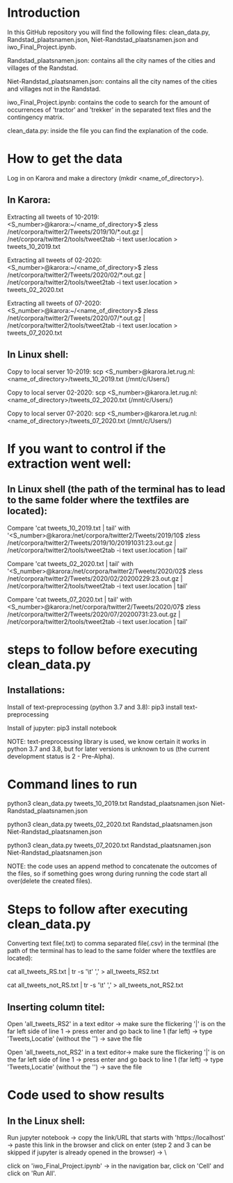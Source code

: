 
# Introduction
In this GitHub repository you will find the following files: clean_data.py, Randstad_plaatsnamen.json, Niet-Randstad_plaatsnamen.json and iwo_Final_Project.ipynb.

Randstad_plaatsnamen.json: contains all the city names of the cities and villages of the Randstad.

Niet-Randstad_plaatsnamen.json: contains all the city names of the cities and villages not in the Randstad.

iwo_Final_Project.ipynb: contains the code to search for the amount of occurrences of 'tractor' and 'trekker' in the separated text files and the contingency matrix.

clean_data.py: inside the file you can find the explanation of the code.

# How to get the data
Log in on Karora and make a directory (mkdir <name_of_directory>).
## In Karora:
Extracting all tweets of 10-2019: <S_number>@karora:~/<name_of_directory>$ zless /net/corpora/twitter2/Tweets/2019/10/*.out.gz | /net/corpora/twitter2/tools/tweet2tab -i text user.location > tweets_10_2019.txt

Extracting all tweets of 02-2020: <S_number>@karora:~/<name_of_directory>$ zless /net/corpora/twitter2/Tweets/2020/02/*.out.gz | /net/corpora/twitter2/tools/tweet2tab -i text user.location > tweets_02_2020.txt

Extracting all tweets of 07-2020: <S_number>@karora:~/<name_of_directory>$ zless /net/corpora/twitter2/Tweets/2020/07/*.out.gz | /net/corpora/twitter2/tools/tweet2tab -i text user.location > tweets_07_2020.txt

## In Linux shell:
Copy to local server 10-2019: scp <S_number>@karora.let.rug.nl:<name_of_directory>/tweets_10_2019.txt <Fill in here the path to where you want to save the file> (/mnt/c/Users/) 

Copy to local server 02-2020: scp <S_number>@karora.let.rug.nl:<name_of_directory>/tweets_02_2020.txt <Fill in here the path to where you want to save the file> (/mnt/c/Users/) 

Copy to local server 07-2020: scp <S_number>@karora.let.rug.nl:<name_of_directory>/tweets_07_2020.txt <Fill in here the path to where you want to save the file> (/mnt/c/Users/) 

# If you want to control if the extraction went well:
## In Linux shell (the path of the terminal has to lead to the same folder where the textfiles are located):

Compare 'cat tweets_10_2019.txt | tail' with '<S_number>@karora:/net/corpora/twitter2/Tweets/2019/10$ zless /net/corpora/twitter2/Tweets/2019/10/20191031\:23.out.gz | /net/corpora/twitter2/tools/tweet2tab -i text user.location | tail'

Compare 'cat tweets_02_2020.txt | tail' with '<S_number>@karora:/net/corpora/twitter2/Tweets/2020/02$ zless /net/corpora/twitter2/Tweets/2020/02/20200229\:23.out.gz | /net/corpora/twitter2/tools/tweet2tab -i text user.location | tail'

Compare 'cat tweets_07_2020.txt | tail' with <S_number>@karora:/net/corpora/twitter2/Tweets/2020/07$ zless /net/corpora/twitter2/Tweets/2020/07/20200731\:23.out.gz | /net/corpora/twitter2/tools/tweet2tab -i text user.location | tail'

# steps to follow before executing clean_data.py
## Installations:
Install of text-preprocessing (python 3.7 and 3.8): 
				  pip3 install text-preprocessing

Install of jupyter:
				  pip3 install notebook 
				  
NOTE: text-preprocessing library is used, we know certain it works in python 3.7 and 3.8, but for later versions is unknown to us (the current development status is 2 - Pre-Alpha).
				  
# Command lines to run
python3 clean_data.py tweets_10_2019.txt Randstad_plaatsnamen.json Niet-Randstad_plaatsnamen.json

python3 clean_data.py tweets_02_2020.txt Randstad_plaatsnamen.json Niet-Randstad_plaatsnamen.json

python3 clean_data.py tweets_07_2020.txt Randstad_plaatsnamen.json Niet-Randstad_plaatsnamen.json

NOTE: the code uses an append method to concatenate the outcomes of the files, so if something goes wrong during running the code start all over(delete the created files).

# Steps to follow after executing clean_data.py
Converting text file(.txt) to comma separated file(.csv) in the terminal (the path of the terminal has to lead to the same folder where the textfiles are located):

cat all_tweets_RS.txt | tr -s '\t' ',' > all_tweets_RS2.txt

cat all_tweets_not_RS.txt | tr -s '\t' ',' > all_tweets_not_RS2.txt

## Inserting column titel:
Open 'all_tweets_RS2' in a text editor -> make sure the flickering '|' is on the far left side of line 1 -> press enter and go back to line 1 (far left) -> type 'Tweets,Locatie' (without the '') -> save the file

Open 'all_tweets_not_RS2' in a text editor-> make sure the flickering '|' is on the far left side of line 1 -> press enter and go back to line 1 (far left) -> type 'Tweets,Locatie' (without the '') -> save the file

# Code used to show results
## In the Linux shell:
Run jupyter notebook -> copy the link/URL that starts with 'https://localhost' -> paste this link in the browser and click on enter (step 2 and 3 can be skipped if jupyter is already opened in the browser) -> \

click on 'iwo_Final_Project.ipynb' -> in the navigation bar, click on 'Cell' and click on 'Run All'.

